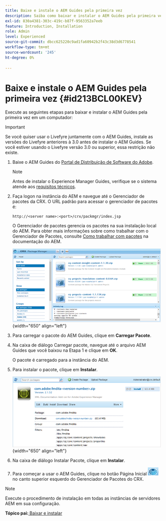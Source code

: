 ```yaml
---
title: Baixe e instale o AEM Guides pela primeira vez
description: Saiba como baixar e instalar o AEM Guides pela primeira vez
exl-id: 830a4381-303c-419c-b87f-9563352a7eeb
feature: Introduction, Installation
role: Admin
level: Experienced
source-git-commit: dbcc625220c9ad1fa60942b2f43c38d3d6778541
workflow-type: tm+mt
source-wordcount: '245'
ht-degree: 0%

---
```


# Baixe e instale o AEM Guides pela primeira vez {#id213BCL00KEV}

Execute as seguintes etapas para baixar e instalar o AEM Guides pela primeira vez em um computador:

>[!IMPORTANT]
>
> Se você quiser usar o Livefyre juntamente com o AEM Guides, instale as versões do Livefyre anteriores à 3.0 antes de instalar o AEM Guides. Se você estiver usando o Livefyre versão 3.0 ou superior, essa restrição não existe.

1. Baixe o AEM Guides do [Portal de Distribuição de Software do Adobe](https://experience.adobe.com/#/downloads/content/software-distribution/br/aem.html).

   >[!NOTE]
   >
   >Antes de instalar o Experience Manager Guides, verifique se o sistema atende aos [requisitos técnicos](../install-guide/download-install-technical-requirements.md).

1. Faça logon na instância do AEM e navegue até o Gerenciador de pacotes da CRX. O URL padrão para acessar o gerenciador de pacotes é:

   ```http
   http://<server name>:<port>/crx/packmgr/index.jsp
   ```

   O Gerenciador de pacotes gerencia os pacotes na sua instalação local do AEM. Para obter mais informações sobre como trabalhar com o Gerenciador de Pacotes, consulte [Como trabalhar com pacotes](https://helpx.adobe.com/experience-manager/6-5/sites/administering/using/package-manager.html) na documentação do AEM.

   ![](assets/package-manager.png){width="650" align="left"}

1. Para carregar o pacote do AEM Guides, clique em **Carregar Pacote**.

1. Na caixa de diálogo Carregar pacote, navegue até o arquivo AEM Guides que você baixou na Etapa 1 e clique em **OK**.

   O pacote é carregado para a instância do AEM.

1. Para instalar o pacote, clique em **Instalar**.

   ![](assets/install-package.png){width="650" align="left"}

1. Na caixa de diálogo Instalar Pacote, clique em **Instalar**.

1. Para começar a usar o AEM Guides, clique no botão Página Inicial ![](assets/home-button.png) no canto superior esquerdo do Gerenciador de Pacotes do CRX.


>[!NOTE]
>
> Execute o procedimento de instalação em todas as instâncias de servidores AEM em sua configuração.

**Tópico pai:**[ Baixar e instalar](download-install.md)
